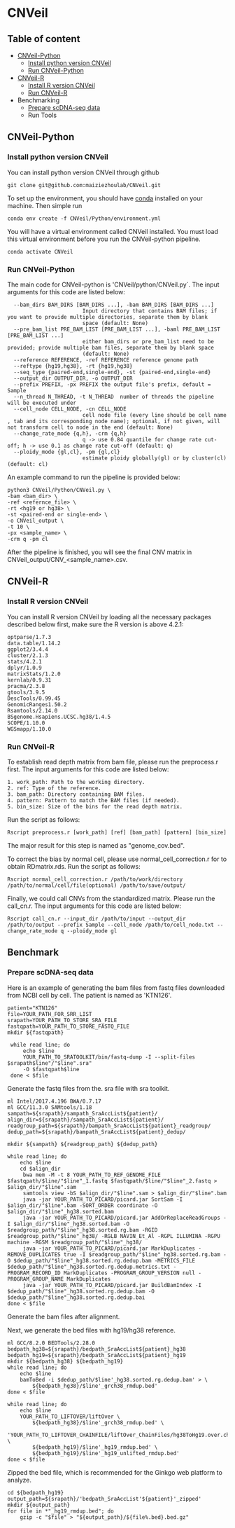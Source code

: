# CNVeil

## Table of content
- [CNVeil-Python](#CNVeil-Python)
  - [Install python version CNVeil](#install-python-version-cnveil)
  - [Run CNVeil-Python](#Run-CNVeil-Python)
- [CNVeil-R](#CNVeil-R)
  - [Install R version CNVeil](#install-R-version-cnveil)
  - [Run CNVeil-R](#Run-CNVeil-R)
- Benchmarking
  - [Prepare scDNA-seq data](#prepare-scDNA-seq-data)
  - Run Tools

## CNVeil-Python
### Install python version CNVeil

You can install python version CNVeil through github
```
git clone git@github.com:maiziezhoulab/CNVeil.git
```
To set up the environment, you should have [conda](https://conda.io/projects/conda/en/latest/user-guide/install/index.html) installed on your machine. Then simple run
```
conda env create -f CNVeil/Python/environment.yml
```
You will have a virtual environment called CNVeil installed. You must load this virtual environment before you run the CNVeil-python pipeline.
```
conda activate CNVeil
```

### Run CNVeil-Python

The main code for CNVeil-python is 'CNVeil/python/CNVeil.py`. The input arguments for this code are listed below:

```
  --bam_dirs BAM_DIRS [BAM_DIRS ...], -bam BAM_DIRS [BAM_DIRS ...]
                        Input directory that contains BAM files; if you want to provide multiple directories, separate them by blank
                        space (default: None)
  --pre_bam_list PRE_BAM_LIST [PRE_BAM_LIST ...], -baml PRE_BAM_LIST [PRE_BAM_LIST ...]
                        either bam_dirs or pre_bam_list need to be provided; provide multiple bam files, separate them by blank space
                        (default: None)
  --reference REFERENCE, -ref REFERENCE reference genome path
  --reftype {hg19,hg38}, -rt {hg19,hg38}
  --seq_type {paired-end,single-end}, -st {paired-end,single-end}
  --output_dir OUTPUT_DIR, -o OUTPUT_DIR
  --prefix PREFIX, -px PREFIX the output file's prefix, default = Sample
  --n_thread N_THREAD, -t N_THREAD  number of threads the pipeline will be executed under
  --cell_node CELL_NODE, -cn CELL_NODE
                        cell node file (every line should be cell name , tab and its corresponding node name); optional, if not given, will not transform cell to node in the end (default: None)
  --change_rate_mode {q,h}, -crm {q,h}
                        q -> use 0.84 quantile for change rate cut-off; h -> use 0.1 as change rate cut-off (default: q)
  --ploidy_mode {gl,cl}, -pm {gl,cl}
                        estimate ploidy globally(gl) or by cluster(cl) (default: cl)

```

An example command to run the pipeline is provided below:

```
python3 CNVeil/Python/CNVeil.py \
-bam <bam_dir> \
-ref <refernce_file> \
-rt <hg19 or hg38> \
-st <paired-end or single-end> \
-o CNVeil_output \
-t 10 \
-px <sample_name> \
-crm q -pm cl
```
After the pipeline is finished, you will see the final CNV matrix in CNVeil_output/CNV_<sample_name>.csv.

## CNVeil-R
### Install R version CNVeil

You can install R version CNVeil by loading all the necessary packages described below first, make sure the R version is above 4.2.1:
```
optparse/1.7.3
data.table/1.14.2
ggplot2/3.4.4
cluster/2.1.3
stats/4.2.1
dplyr/1.0.9
matrixStats/1.2.0
kernlab/0.9.31
pracma/2.3.8
gtools/3.9.5
DescTools/0.99.45
GenomicRanges1.50.2
Rsamtools/2.14.0
BSgenome.Hsapiens.UCSC.hg38/1.4.5
SCOPE/1.10.0
WGSmapp/1.10.0
```
### Run CNVeil-R

To establish read depth matrix from bam file, please run the preprocess.r first. The input arguments for this code are listed below:

```
1. work_path: Path to the working directory.
2. ref: Type of the reference.
3. bam_path: Directory containing BAM files.
4. pattern: Pattern to match the BAM files (if needed).
5. bin_size: Size of the bins for the read depth matrix.
```
Run the script as follows:
```
Rscript preprocess.r [work_path] [ref] [bam_path] [pattern] [bin_size] 
```
The major result for this step is named as "genome_cov.bed". 

To correct the bias by normal cell, please use normal_cell_correction.r for to obtain RDmatrix.rds. 
Run the script as follows:
```
Rscript normal_cell_correction.r /path/to/work/directory /path/to/normal/cell/file(optional) /path/to/save/output/
```

Finally, we could call CNVs from the standardized matrix. Please run the call_cn.r. The input arguments for this code are listed below:

```
Rscript call_cn.r --input_dir /path/to/input --output_dir /path/to/output --prefix Sample --cell_node /path/to/cell_node.txt --change_rate_mode q --ploidy_mode gl
```
## Benchmark
### Prepare scDNA-seq data

Here is an example of generating the bam files from fastq files downloaded from NCBI cell by cell. The patient is named as 'KTN126'.

```
patient="KTN126"
file=YOUR_PATH_FOR_SRR_LIST
srapath=YOUR_PATH_TO_STORE_SRA_FILE
fastqpath=YOUR_PATH_TO_STORE_FASTQ_FILE
mkdir ${fastqpath}

 while read line; do
     echo $line
     YOUR_PATH_TO_SRATOOLKIT/bin/fastq-dump -I --split-files $srapath$line"/"$line".sra" 
     -O $fastqpath$line
 done < $file
```
Generate the fastq files from the. sra file with sra toolkit.  
```
ml Intel/2017.4.196 BWA/0.7.17
ml GCC/11.3.0 SAMtools/1.18
sampath=${srapath}/sampath_SraAccList${patient}/
align_dir=${srapath}/sampath_SraAccList${patient}/
readgroup_path=${srapath}/bampath_SraAccList${patient}_readgroup/
dedup_path=${srapath}/bampath_SraAccList${patient}_dedup/

mkdir ${sampath} ${readgroup_path} ${dedup_path}
 
while read line; do
    echo $line
    cd $align_dir 
     bwa mem -M -t 8 YOUR_PATH_TO_REF_GENOME_FILE $fastqpath/$line/"$line"_1.fastq $fastqpath/$line/"$line"_2.fastq > $align_dir/"$line".sam
     samtools view -bS $align_dir/"$line".sam > $align_dir/"$line".bam 
     java -jar YOUR_PATH_TO_PICARD/picard.jar SortSam -I $align_dir/"$line".bam -SORT_ORDER coordinate -O $align_dir/"$line"_hg38.sorted.bam 
     java -jar YOUR_PATH_TO_PICARD/picard.jar AddOrReplaceReadGroups -I $align_dir/"$line"_hg38.sorted.bam -O $readgroup_path/"$line"_hg38.sorted.rg.bam -RGID $readgroup_path/"$line"_hg38/ -RGLB NAVIN_Et_Al -RGPL ILLUMINA -RGPU machine -RGSM $readgroup_path/"$line"_hg38/
     java -jar YOUR_PATH_TO_PICARD/picard.jar MarkDuplicates -REMOVE_DUPLICATES true -I $readgroup_path/"$line"_hg38.sorted.rg.bam -O $dedup_path/"$line"_hg38.sorted.rg.dedup.bam -METRICS_FILE $dedup_path/"$line"_hg38.sorted.rg.dedup.metrics.txt -PROGRAM_RECORD_ID MarkDuplicates -PROGRAM_GROUP_VERSION null -PROGRAM_GROUP_NAME MarkDuplicates
     java -jar YOUR_PATH_TO_PICARD/picard.jar BuildBamIndex -I $dedup_path/"$line"_hg38.sorted.rg.dedup.bam -O $dedup_path/"$line"_hg38.sorted.rg.dedup.bai
done < $file
```
Generate the bam files after alignment.

Next, we generate the bed files with hg19/hg38 reference.
```
ml GCC/8.2.0 BEDTools/2.28.0
bedpath_hg38=${srapath}/bedpath_SraAccList${patient}_hg38
bedpath_hg19=${srapath}/bedpath_SraAccList${patient}_hg19
mkdir ${bedpath_hg38} ${bedpath_hg19}
while read line; do
    echo $line
    bamToBed -i $dedup_path/$line'_hg38.sorted.rg.dedup.bam' > \
        ${bedpath_hg38}/$line'_grch38_rmdup.bed'
done < $file

while read line; do
    echo $line
    YOUR_PATH_TO_LIFTOVER/liftOver \
        ${bedpath_hg38}/$line'_grch38_rmdup.bed' \
        'YOUR_PATH_TO_LIFTOVER_CHAINFILE/liftOver_ChainFiles/hg38ToHg19.over.chain' \
        ${bedpath_hg19}/$line'_hg19_rmdup.bed' \
        ${bedpath_hg19}/$line'_hg19_unlifted_rmdup.bed'
done < $file
```
Zipped the bed file, which is recommended for the Ginkgo web platform to analyze.
```
cd ${bedpath_hg19}
output_path=${srapath}/'bedpath_SraAccList'${patient}'_zipped'
mkdir ${output_path}
for file in *"_hg19_rmdup.bed"; do
    gzip -c "$file" > "${output_path}/${file%.bed}.bed.gz"
```
